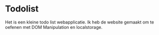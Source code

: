 # Todolist

Het is een kleine todo list webapplicatie. Ik heb de website gemaakt om te oefenen met DOM Manipulation en localstorage.
